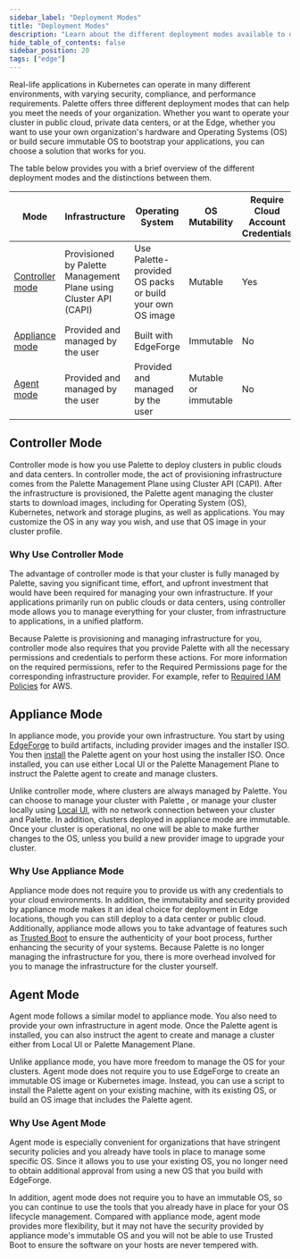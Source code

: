 ```yaml
---
sidebar_label: "Deployment Modes"
title: "Deployment Modes"
description: "Learn about the different deployment modes available to deploy your Kubernetes cluster with Palette."
hide_table_of_contents: false
sidebar_position: 20
tags: ["edge"]
---
```


Real-life applications in Kubernetes can operate in many different environments, with varying security, compliance, and
performance requirements. Palette offers three different deployment modes that can help you meet the needs of your
organization. Whether you want to operate your cluster in public cloud, private data centers, or at the Edge, whether
you want to use your own organization's hardware and Operating Systems (OS) or build secure immutable OS to bootstrap
your applications, you can choose a solution that works for you.

The table below provides you with a brief overview of the different deployment modes and the distinctions between them.

| Mode                                | Infrastructure                                                   | Operating System                                         | OS Mutability        | Require Cloud Account Credentials |
| ----------------------------------- | ---------------------------------------------------------------- | -------------------------------------------------------- | -------------------- | --------------------------------- |
| [Controller mode](#controller-mode) | Provisioned by Palette Management Plane using Cluster API (CAPI) | Use Palette-provided OS packs or build your own OS image | Mutable              | Yes                               |
| [Appliance mode](#appliance-mode)   | Provided and managed by the user                                 | Built with EdgeForge                                     | Immutable            | No                                |
| [Agent mode](#agent-mode)           | Provided and managed by the user                                 | Provided and managed by the user                         | Mutable or immutable | No                                |

## Controller Mode

Controller mode is how you use Palette to deploy clusters in public clouds and data centers. In controller mode, the act
of provisioning infrastructure comes from the Palette Management Plane using Cluster API (CAPI). After the
infrastructure is provisioned, the Palette agent managing the cluster starts to download images, including for Operating
System (OS), Kubernetes, network and storage plugins, as well as applications. You may customize the OS in any way you
wish, and use that OS image in your cluster profile.

### Why Use Controller Mode

The advantage of controller mode is that your cluster is fully managed by Palette, saving you significant time, effort,
and upfront investment that would have been required for managing your own infrastructure. If your applications
primarily run on public clouds or data centers, using controller mode allows you to manage everything for your cluster,
from infrastructure to applications, in a unified platform.

Because Palette is provisioning and managing infrastructure for you, controller mode also requires that you provide
Palette with all the necessary permissions and credentials to perform these actions. For more information on the
required permissions, refer to the Required Permissions page for the corresponding infrastructure provider. For example,
refer to [Required IAM Policies](../clusters/public-cloud/aws/required-iam-policies.md) for AWS.

## Appliance Mode

In appliance mode, you provide your own infrastructure. You start by using
[EdgeForge](../clusters/edge/edgeforge-workflow/edgeforge-workflow.md) to build artifacts, including provider images and
the installer ISO. You then [install](../clusters/edge/site-deployment/stage.md) the Palette agent on your host using
the installer ISO. Once installed, you can use either Local UI or the Palette Management Plane to instruct the Palette
agent to create and manage clusters.

Unlike controller mode, where clusters are always managed by Palette. You can choose to manage your cluster with Palette
, or manage your cluster locally using [Local UI](../clusters/edge/local-ui/local-ui.md), with no network connection
between your cluster and Palette. In addition, clusters deployed in appliance mode are immutable. Once your cluster is
operational, no one will be able to make further changes to the OS, unless you build a new provider image to upgrade
your cluster.

### Why Use Appliance Mode

Appliance mode does not require you to provide us with any credentials to your cloud environments. In addition, the
immutability and security provided by appliance mode makes it an ideal choice for deployment in Edge locations, though
you can still deploy to a data center or public cloud. Additionally, appliance mode allows you to take advantage of
features such as [Trusted Boot](../clusters/edge/trusted-boot/trusted-boot.md) to ensure the authenticity of your boot
process, further enhancing the security of your systems. Because Palette is no longer managing the infrastructure for
you, there is more overhead involved for you to manage the infrastructure for the cluster yourself.

## Agent Mode

Agent mode follows a similar model to appliance mode. You also need to provide your own infrastructure in agent mode.
Once the Palette agent is installed, you can also instruct the agent to create and manage a cluster either from Local UI
or Palette Management Plane.

Unlike appliance mode, you have more freedom to manage the OS for your clusters. Agent mode does not require you to use
EdgeForge to create an immutable OS image or Kubernetes image. Instead, you can use a script to install the Palette
agent on your existing machine, with its existing OS, or build an OS image that includes the Palette agent.

### Why Use Agent Mode

Agent mode is especially convenient for organizations that have stringent security policies and you already have tools
in place to manage some specific OS. Since it allows you to use your existing OS, you no longer need to obtain
additional approval from using a new OS that you build with EdgeForge.

In addition, agent mode does not require you to have an immutable OS, so you can continue to use the tools that you
already have in place for your OS lifecycle management. Compared with appliance mode, agent mode provides more
flexibility, but it may not have the security provided by appliance mode's immutable OS and you will not be able to use
Trusted Boot to ensure the software on your hosts are never tempered with.
